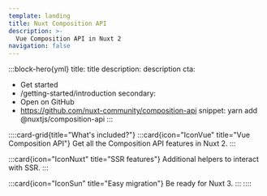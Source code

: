 ```yaml
---
template: landing
title: Nuxt Composition API
description: >-
  Vue Composition API in Nuxt 2
navigation: false
---
```


:::block-hero{yml}
title: title
description: description
cta:

- Get started
- /getting-started/introduction
secondary:
- Open on GitHub
- https://github.com/nuxt-community/composition-api
snippet: yarn add @nuxtjs/composition-api
:::

::::card-grid{title="What's included?"}
:::card{icon="IconVue" title="Vue Composition API"}
Get all the Composition API features in Nuxt 2.
:::

:::card{icon="IconNuxt" title="SSR features"}
Additional helpers to interact with SSR.
:::

:::card{icon="IconSun" title="Easy migration"}
Be ready for Nuxt 3.
:::
::::
